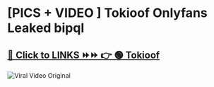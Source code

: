 
 # [PICS + VIDEO ] Tokioof Onlyfans Leaked bipql

## <h2><a href="https://clipsfans.com/Tokioof&ref=git">🔗 Click to LINKS ⏩⏩ 👉 🟢 Tokioof </a></h2>

<a href="https://clipsfans.com/Tokioof&ref=git" rel="nofollow" data-target="animated-image.originalLink"><img src="https://i.ibb.co.com/xMMVF88/686577567.gif" alt="Viral Video Original" style="max-width: 100%; display: inline-block;" data-target="animated-image.originalImage"></a>

